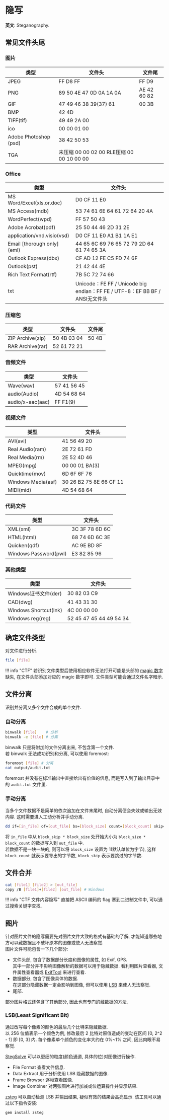 # 隐写

**英文**: Steganography.  

## 常见文件头尾

### 图片

| 类型                  | 文件头                                    | 文件尾      |
| --------------------- | ----------------------------------------- | ----------- |
| JPEG                  | FF D8 FF                                  | FF D9       |
| PNG                   | 89 50 4E 47 0D 0A 1A 0A                   | AE 42 60 82 |
| GIF                   | 47 49 46 38 39(37) 61                     | 00 3B       |
| BMP                   | 42 4D                                     |             |
| TIFF(tif)             | 49 49 2A 00                               |             |
| ico                   | 00 00 01 00                               |             |
| Adobe Photoshop (psd) | 38 42 50 53                               |             |
| TGA                   | 未压缩 00 00 02 00 RLE压缩 00 00 10 00 00 |             |

### Office

| 类型                        | 文件头                                                                      |
| --------------------------- | --------------------------------------------------------------------------- |
| MS Word/Excel(xls.or.doc)   | D0 CF 11 E0                                                                 |
| MS Access(mdb)              | 53 74 61 6E 64 61 72 64 20 4A                                               |
| WordPerfect(wpd)            | FF 57 50 43                                                                 |
| Adobe Acrobat(pdf)          | 25 50 44 46 2D 31 2E                                                        |
| application/vnd.visio(vsd)  | D0 CF 11 E0 A1 B1 1A E1                                                     |
| Email [thorough only] (eml) | 44 65 6C 69 76 65 72 79 2D 64 61 74 65 3A                                   |
| Outlook Express(dbx)        | CF AD 12 FE C5 FD 74 6F                                                     |
| Outlook(pst)                | 21 42 44 4E                                                                 |
| Rich Text Format(rtf)       | 7B 5C 72 74 66                                                              |
| txt                         | Unicode：FE FF / Unicode big endian：FF FE / UTF-8：EF BB BF / ANSI无文件头 |

### 压缩包

| 类型             | 文件头      | 文件尾 |
| ---------------- | ----------- | ------ |
| ZIP Archive(zip) | 50 4B 03 04 | 50 4B  |
| RAR Archive(rar) | 52 61 72 21 |        |

### 音频文件

| 类型             | 文件头      |
| ---------------- | ----------- |
| Wave(wav)        | 57 41 56 45 |
| audio(Audio)     | 4D 54 68 64 |
| audio/x-aac(aac) | FF F1(9)    |

### 视频文件

| 类型               | 文件头                  |
| ------------------ | ----------------------- |
| AVI(avi)           | 41 56 49 20             |
| Real Audio(ram)    | 2E 72 61 FD             |
| Real Media(rm)     | 2E 52 4D 46             |
| MPEG(mpg)          | 00 00 01 BA(3)          |
| Quicktime(mov)     | 6D 6F 6F 76             |
| Windows Media(asf) | 30 26 B2 75 8E 66 CF 11 |
| MIDI(mid)          | 4D 54 68 64             |

### 代码文件

| 类型                  | 文件头         |
| --------------------- | -------------- |
| XML(xml)              | 3C 3F 78 6D 6C |
| HTML(html)            | 68 74 6D 6C 3E |
| Quicken(qdf)          | AC 9E BD 8F    |
| Windows Password(pwl) | E3 82 85 96    |

### 其他类型

| 类型                  | 文件头                  |
| --------------------- | ----------------------- |
| Windows证书文件(der)  | 30 82 03 C9             |
| CAD(dwg)              | 41 43 31 30             |
| Windows Shortcut(lnk) | 4C 00 00 00             |
| Windows reg(reg)      | 52 45 47 45 44 49 54 34 |

## 确定文件类型

对文件进行分析.  

```sh
file [file]
```

!!! info "CTF"
    若识别文件类型后使用相应软件无法打开可能是头部的 [magic 数字](#常见文件头尾)缺失, 在文件头部添加对应的 magic 数字即可. 文件类型可能会通过文件名字暗示.  

## 文件分离

识别并分离又多个文件合成的单个文件.  

### 自动分离

```sh
binwalk [file]    # 分析
binwalk -e [file] # 分离
```

binwalk 只是将附加的文件分离出来, 不包含第一个文件.  
若 binwalk 无法成功识别和分离, 可以使用 foremost:  

```sh
foremost [file] # 分离
cat output/audit.txt
```

foremost 并没有在标准输出中直接给出有价值的信息, 而是写入到了输出目录中的 `audit.txt` 文件里.  

### 手动分离

当多个文件数据不是简单的依次追加在文件末尾时, 自动分离便会失效或输出无效内容. 这时需要进人工动分析并手动分离.  

```sh
dd if=[in_file] of=[out_file] bs=[block_size] count=[block_count] skip=[block_skip]
```

将 `in_file` 中从 `block_skip * block_size` 处开始大小为 `block_size * block_count` 的数据写入到 `out_file` 中.  
若数据不是一块一块的, 则可以将 `block_size` 设置为 1(默认单位为字节), 这样 `block_count` 就表示要导出的字节数, `block_skip` 表示要跳过的字节数.  

## 文件合并

```sh
cat [file1] [file2] > [out_file]
copy /B [file1]+[file2] [out_file] # Windows
```

!!! info "CTF 文件内容隐写"
    直接把 ASCII 编码的 flag 塞到二进制文件中, 可以通过搜索关键字查找.  

## 图片

针对图片文件的隐写需要先对图片文件大致的格式有基础的了解, 才能知道哪些地方可以藏数据且不破坏原本的图像或使人无法察觉.  
图片文件可能包含一下几个部分:  

- 文件头部, 包含了数据部分长度和图像的属性, 如 Exif, GPS.  
  其中一部分并不影响图像解析的数据可以用于隐藏数据. 看利用图片查看器, 文件属性查看器或 [ExifTool](https://github.com/exiftool/exiftool) 来进行查看.
- 数据部分, 包含了图像具体的数据.  
  在这部分隐藏数据一定会影响到图像, 但可以使用 [LSB](#lsbleast-significant-bit) 来使人无法察觉.
- 尾部.

部分图片格式还包含了其他部分, 因此也有专门的藏数据的方法.  

### LSB(Least Significant Bit)

通过改写每个像素的颜色的最后几个比特来隐藏数据.  
以 256 位值表示一个颜色为例, 修改最后 2 比特对原值造成的变动在区间 [0, 2^2 - 1] 即 [0, 3] 内. 每个像素单个颜色的变化率大约在 0%~1% 之间, 因此肉眼不易察觉.  

[StegSolve](https://github.com/Giotino/stegsolve) 可以以更细的粒度(颜色通道, 具体的位)对图像进行操作.  

- File Format 查看文件信息.
- Data Extract 用于分析使用 LSB 隐藏数据的图像.
- Frame Browser 逐帧查看图像.
- Image Combiner 对两张图片进行加减或位运算操作并显示结果.

[zsteg](https://github.com/zed-0xff/zsteg) 可以自动检测 LSB 并输出结果, 疑似有效的结果会高亮显示. 该工具可以通过以下指令安装:  

```sh
gem install zsteg
```
